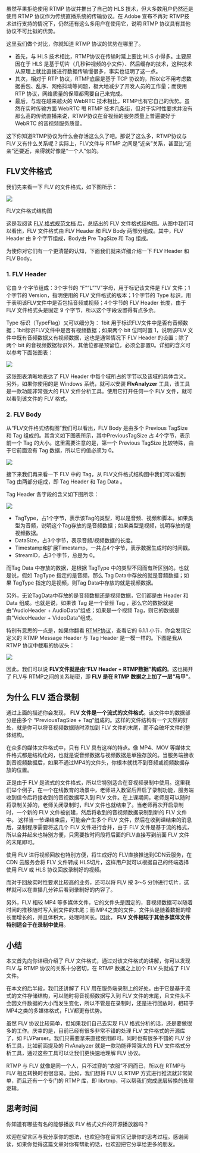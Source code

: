 虽然苹果拒绝使用 RTMP 协议并推出了自己的 HLS 技术，但大多数用户仍然还是使用 RTMP 协议作为传统直播系统的传输协议。在 Adobe 宣布不再对 RTMP技术进行支持的情况下，仍然还有这么多用户在使用它，说明 RTMP 协议具有其他协议不可比拟的优势。

这里我们做个对比，你就知道 RTMP 协议的优势在哪里了。

- 首先，与 HLS 技术相比，RTMP协议在传输时延上要比 HLS 小得多。主要原因在于 HLS 是基于切片（几秒钟视频的小文件）、然后缓存的技术，这种技术从原理上就比直接进行数据传输慢很多，事实也证明了这一点。
- 其次，相对于 RTP 协议，RTMP底层是基于 TCP 协议的，所以它不用考虑数据丢包、乱序、网络抖动等问题，极大地减少了开发人员的工作量；而使用 RTP 协议，网络质量的保障都需要自己来完成。
- 最后，与现在越来越火的 WebRTC 技术相比，RTMP也有它自己的优势。虽然在实时传输方面 WebRTC 甩 RTMP 技术几条街，但对于实时性要求并没有那么高的传统直播来说，RTMP协议在音视频的服务质量上普遍要好于 WebRTC 的音视频服务质量。

这下你知道RTMP协议为什么会存活这么久了吧。那说了这么多，RTMP协议与 FLV 又有什么关系呢？实际上，FLV文件与 RTMP 之间是“近亲”关系，甚至比“近亲”还要近，亲得就好像是“一个人”似的。

## FLV文件格式

我们先来看一下 FLV 的文件格式，如下图所示：

![](https://static001.geekbang.org/resource/image/4a/d9/4aad7046a08b2a4d6ca39963a46506d9.png?wh=1142*315)

FLV文件格式结构图

这是我阅读 [FLV 格式规范文档](https://www.adobe.com/content/dam/acom/en/devnet/flv/video_file_format_spec_v10.pdf) 后，总结出的 FLV 文件格式结构图。从图中我们可以看出，FLV 文件格式由 FLV Header 和 FLV Body 两部分组成。其中，FLV Header 由 9 个字节组成，Body由 Pre TagSize 和 Tag 组成。

为使你对它们有一个更清楚的认知，下面我们就来详细介绍一下 FLV Header 和 FLV Body。

### 1\. FLV Header

它由 9 个字节组成：3个字节的 “F”“L”“V”字母，用于标记该文件是 FLV 文件；1个字节的 Version，指明使用的 FLV 文件格式的版本；1个字节的 Type 标识，用于表明该FLV文件中是否包括音频或视频；4个字节的 FLV Header 长度，由于 FLV 文件格式头是固定 9 个字节，所以这个字段设置得有点多余。

Type 标识（TypeFlag）又可以细分为： 1bit 用于标识FLV文件中是否有音频数据；1bit标识FLV文件中是否有视频数据；如果两个 bit 位同时置 1，说明该FLV 文件中既有音频数据又有视频数据，这也是通常情况下 FLV Header 的设置；除了两个 bit 的音视频数据标识外，其他位都是预留位，必须全部置0。详细的含义可以参考下面张图表：

![](https://static001.geekbang.org/resource/image/c7/5e/c71c4156528bf0cc59cc92d5e796a05e.png?wh=1142*536)

这张图表清晰地表达了 FLV Header 中每个域所占的字节以及该域的具体含义。另外，如果你使用的是 Windows 系统，就可以安装 **FlvAnalyzer** 工具，该工具是一款功能非常强大的 FLV 文件分析工具。使用它打开任何一个 FLV 文件，就可以看到该文件的 FLV 格式。

### 2\. FLV Body

从“FLV文件格式结构图”我们可以看出，FLV Body 是由多个 Previous TagSize 和 Tag 组成的。其含义如下图表所示，其中PreviousTagSize 占 4个字节，表示前一个 Tag 的大小。这里需要注意的是，第一个 Previous TagSize 比较特殊，由于它前面没有 Tag 数据，所以它的值必须为 0。

![](https://static001.geekbang.org/resource/image/d2/fd/d230f853c81c1dd185bddcb2edc2a9fd.png?wh=1142*283)

接下来我们再来看一下 FLV 中的 Tag，从 FLV文件格式结构图中我们可以看到 Tag 由两部分组成，即 Tag Header 和 Tag Data 。

Tag Header 各字段的含义如下图所示：

![](https://static001.geekbang.org/resource/image/ab/79/ab30c1ae85a041f9262bc7b197c34779.png?wh=1142*1013)

- TagType，占1个字节，表示该Tag的类型，可以是音频、视频和脚本。如果类型为音频，说明这个Tag存放的是音频数据；如果类型是视频，说明存放的是视频数据。
- DataSize，占3个字节，表示音频/视频数据的长度。
- Timestamp和扩展Timestamp，一共占4个字节，表示数据生成时的时间戳。
- StreamID，占3个字节，总是为 0。

而Tag Data 中存放的数据，是根据 TagType 中的类型不同而有所区别的。也就是说，假如 TagType 指定的是音频，那么 Tag Data中存放的就是音频数据；如果 TagType 指定的是视频，则Tag Data中存放的就是视频数据。

另外，无论TagData中存放的是音频数据还是视频数据，它们都是由 Header 和 Data 组成。也就是说，如果该 Tag 是一个音频 Tag ，那么它的数据就是由“AudioHeader + AudioData”组成；如果是一个视频 Tag，则它的数据是由“VideoHeader + VideoData”组成。

特别有意思的一点是，如果你翻看 [RTMP协议](http://wwwimages.adobe.com/www.adobe.com/content/dam/acom/en/devnet/rtmp/pdf/rtmp_specification_1.0.pdf)，查看它的 6.1.1 小节，你会发现它定义的 RTMP Message Header 与 Tag Header 是一模一样的。下图是我从 RTMP 协议中截取的协议头：

![](https://static001.geekbang.org/resource/image/19/f7/19860afa57dd97d75902c59720f832f7.png?wh=1142*473)

因此，我们可以说 **FLV文件就是由“FLV Header + RTMP数据”构成的**。这也揭开了 FLV与 RTMP之间的关系秘密，即 **FLV 是在 RTMP 数据之上加了一层“马甲”**。

## 为什么 FLV 适合录制

通过上面的描述你会发现， **FLV 文件是一个流式的文件格式**。该文件中的数据部分是由多个 “PreviousTagSize + Tag”组成的。这样的文件结构有一个天然的好处，就是你可以将音视频数据随时添加到 FLV 文件的末尾，而不会破坏文件的整体结构。

在众多的媒体文件格式中，只有 FLV 具有这样的特点。像 MP4、MOV 等媒体文件格式都是结构化的，也就是说音频数据与视频数据是单独存放的。当服务端接收到音视频数据后，如果不通过MP4的文件头，你根本就找不到音频或视频数据存放的位置。

正是由于 FLV 是流式的文件格式，所以它特别适合在音视频录制中使用。这里我们举个例子，在一个在线教育的场景中，老师进入教室后开启了录制功能，服务端收到信令后将接收到的音视数据写入到 FLV 文件。在上课期间，老师是可以随时将录制关掉的，老师关闭录制时，FLV 文件也就结束了。当老师再次开启录制时，一个新的 FLV 文件被创建，然后将收到的音视频数据录制到新的 FLV 文件中。 这样当一节课结束后，可能会产生多个 FLV 文件，然后在收到课结束的消息后，录制程序需要将这几个 FLV 文件进行合并，由于 FLV 文件是基于流的格式，所以合并起来也特别方便，只需要按时间段将后面的FLV直接写到前面 FLV 文件的末尾即可。

使用 FLV 进行视频回放也特别方便，将生成好的 FLV直接推送到CDN云服务，在CDN 云服务会将 FLV 文件转成 HLS切片，这样用户就可以根据自己的终端选择使用 FLV 或 HLS 协议回放录制好的视频。

而对于回放实时性要求比较高的业务，还可以将 FLV 按 3～5 分钟进行切片，这样就可以在直播几分钟后看到录制好的内容了。

另外，FLV 相较 MP4 等多媒体文件，它的文件头是固定的，音视频数据可以随着时间的推移随时写入到文件的末尾；而 MP4之类的文件，文件头是随着数据的增长而增长的，并且体积大，处理时间长。因此， **FLV 文件相较于其他多媒体文件特别适合于在录制中使用**。

## 小结

本文首先向你详细介绍了 FLV 文件格式，通过对该文件格式的讲解，你可以发现 FLV 与 RTMP 协议的关系十分密切，在 RTMP 数据之上加个 FLV 头就成了 FLV 文件。

在本文的后半段，我们还讲解了 FLV 用在服务端录制上的好处。由于它是基于流式的文件存储结构，可以随时将音视频数据写入到 FLV 文件的末尾，且文件头不会因文件数据的大小而发生变化，所以不管是在录制时，还是进行回放时，相较于MP4之类的多媒体格式，FLV都更有优势。

虽然 FLV 协议比较简单，但如果我们自己去实现 FLV 格式分析的话，还是要做很多的工作。庆幸的是，目前已经有很多非常不错的处理 FLV 文件格式的开源库了，如 FLVParser。我们只需要拿来直接使用即可。同时也有很多不错的 FLV 分析工具，比如前面提及的 FlvAnalyzer 就是一款功能非常强大的 FLV 文件格式分析工具，通过这些工具可以让我们更快速地理解 FLV 协议。

RTMP 与 FLV 就像是同一个人，只不过穿的“衣服”不同而已，所以在 RTMP与 FLV 相互转换时也很容易。比如，我们想将 FLV 以 RTMP 方式进行推流就非常简单，而且还有一个专门的 RTMP 库，即 librtmp，可以帮我们完成底层转换的处理逻辑。

## 思考时间

你知道有哪些有名的能够播放 FLV 格式文件的开源播放器吗？

欢迎在留言区与我分享你的想法，也欢迎你在留言区记录你的思考过程。感谢阅读，如果你觉得这篇文章对你有帮助的话，也欢迎把它分享给更多的朋友。
